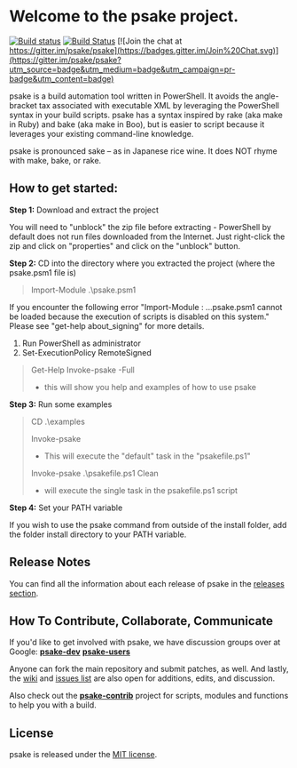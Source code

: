 ﻿Welcome to the psake project.
=============================

[![Build status](https://ci.appveyor.com/api/projects/status/e8b90u1q1ex5hx9m?svg=true)](https://ci.appveyor.com/project/psake/psake)
[![Build Status](https://travis-ci.org/psake/psake.svg?branch=master)](https://travis-ci.org/psake/psake)
[![Join the chat at https://gitter.im/psake/psake](https://badges.gitter.im/Join%20Chat.svg)](https://gitter.im/psake/psake?utm_source=badge&utm_medium=badge&utm_campaign=pr-badge&utm_content=badge)

psake is a build automation tool written in PowerShell. It avoids the angle-bracket tax associated with executable XML by leveraging the PowerShell syntax in your build scripts.
psake has a syntax inspired by rake (aka make in Ruby) and bake (aka make in Boo), but is easier to script because it leverages your existing command-line knowledge.

psake is pronounced sake – as in Japanese rice wine. It does NOT rhyme with make, bake, or rake.

## How to get started:

**Step 1:** Download and extract the project

You will need to "unblock" the zip file before extracting - PowerShell by default does not run files downloaded from the Internet.
Just right-click the zip and click on "properties" and click on the "unblock" button.

**Step 2:** CD into the directory where you extracted the project (where the psake.psm1 file is)

> Import-Module .\psake.psm1

If you encounter the following error "Import-Module : ...psake.psm1 cannot be loaded because the execution of scripts is disabled on this system." Please see "get-help about_signing" for more details.

1. Run PowerShell as administrator
2. Set-ExecutionPolicy RemoteSigned

> Get-Help Invoke-psake -Full
> - this will show you help and examples of how to use psake

**Step 3:** Run some examples

> CD .\examples
>
> Invoke-psake    					
> - This will execute the "default" task in the "psakefile.ps1"
>
> Invoke-psake .\psakefile.ps1 Clean  
> - will execute the single task in the psakefile.ps1 script

**Step 4:** Set your PATH variable

If you wish to use the psake command from outside of the install folder, add the folder install directory to your PATH variable.

## Release Notes

You can find all the information about each release of psake in the [releases section](https://github.com/psake/psake/releases).

## How To Contribute, Collaborate, Communicate

If you'd like to get involved with psake, we have discussion groups over at Google: **[psake-dev](http://groups.google.com/group/psake-dev)** **[psake-users](http://groups.google.com/group/psake-users)**

Anyone can fork the main repository and submit patches, as well. And lastly, the [wiki](http://wiki.github.com/psake/psake/) and [issues list](http://github.com/psake/psake/issues) are also open for additions, edits, and discussion.

Also check out the **[psake-contrib](http://github.com/psake/psake-contrib)** project for scripts, modules and functions to help you with a build.

## License

psake is released under the [MIT license](http://www.opensource.org/licenses/MIT).
